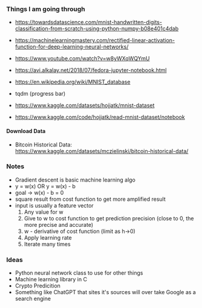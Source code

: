 ### Things I am going through
- https://towardsdatascience.com/mnist-handwritten-digits-classification-from-scratch-using-python-numpy-b08e401c4dab

- https://machinelearningmastery.com/rectified-linear-activation-function-for-deep-learning-neural-networks/
- https://www.youtube.com/watch?v=w8yWXqWQYmU
- https://avi.alkalay.net/2018/07/fedora-jupyter-notebook.html
- https://en.wikipedia.org/wiki/MNIST_database
- tqdm (progress bar)
- https://www.kaggle.com/datasets/hojjatk/mnist-dataset
- https://www.kaggle.com/code/hojjatk/read-mnist-dataset/notebook

#### Download Data
- Bitcoin Historical Data: https://www.kaggle.com/datasets/mczielinski/bitcoin-historical-data/

### Notes
- Gradient descent is basic machine learning algo
- y = w(x) OR y = w(x) - b
- goal -> w(x) - b = 0
- square result from cost function to get more amplified result
- input is usually a feature vector
	1. Any value for w
	2. Give to w to cost function to get prediction precision (close to 0, the more precise and accurate)
	3. w - derivative of cost function (limit as h->0)
	4. Apply learning rate
	5. Iterate many times

### Ideas
- Python neural network class to use for other things
- Machine learning library in C
- Crypto Predicition
- Something like ChatGPT that sites it's sources will over take Google as a search engine

